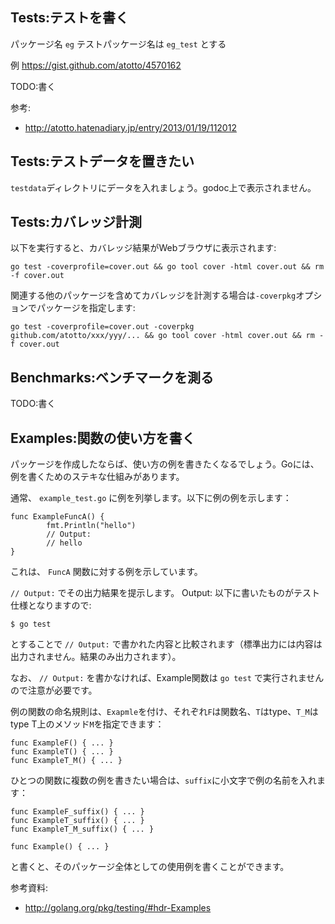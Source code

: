 ## Tests:テストを書く

パッケージ名 `eg`
テストパッケージ名は `eg_test` とする

例 https://gist.github.com/atotto/4570162

TODO:書く

参考:

* http://atotto.hatenadiary.jp/entry/2013/01/19/112012

## Tests:テストデータを置きたい

`testdata`ディレクトリにデータを入れましょう。godoc上で表示されません。

## Tests:カバレッジ計測

以下を実行すると、カバレッジ結果がWebブラウザに表示されます:

    go test -coverprofile=cover.out && go tool cover -html cover.out && rm -f cover.out

関連する他のパッケージを含めてカバレッジを計測する場合は`-coverpkg`オプションでパッケージを指定します:

    go test -coverprofile=cover.out -coverpkg github.com/atotto/xxx/yyy/... && go tool cover -html cover.out && rm -f cover.out

## Benchmarks:ベンチマークを測る

TODO:書く

## Examples:関数の使い方を書く

パッケージを作成したならば、使い方の例を書きたくなるでしょう。Goには、例を書くためのステキな仕組みがあります。

通常、 `example_test.go` に例を列挙します。以下に例の例を示します：

```
func ExampleFuncA() {
        fmt.Println("hello")
        // Output:
        // hello
}
```

これは、 `FuncA` 関数に対する例を示しています。

`// Output:` でその出力結果を提示します。
Output: 以下に書いたものがテスト仕様となりますので:

    $ go test

とすることで `// Output:` で書かれた内容と比較されます（標準出力には内容は出力されません。結果のみ出力されます）。

なお、 `// Output:` を書かなければ、Example関数は `go test` で実行されませんので注意が必要です。


例の関数の命名規則は、`Exapmle`を付け、それぞれ`F`は関数名、`T`はtype、`T_M`はtype T上のメソッド`M`を指定できます：

```
func ExampleF() { ... }
func ExampleT() { ... }
func ExampleT_M() { ... }
```

ひとつの関数に複数の例を書きたい場合は、`suffix`に小文字で例の名前を入れます：

```
func ExampleF_suffix() { ... }
func ExampleT_suffix() { ... }
func ExampleT_M_suffix() { ... }
```

```
func Example() { ... }
```

と書くと、そのパッケージ全体としての使用例を書くことができます。


参考資料:

* http://golang.org/pkg/testing/#hdr-Examples


